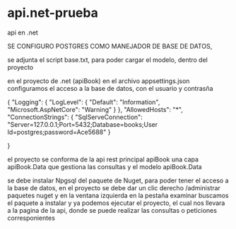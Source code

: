 # api.net-prueba
api en .net

SE CONFIGURO POSTGRES COMO MANEJADOR DE BASE DE DATOS,

se adjunta el script base.txt, para poder cargar el modelo, dentro del proyecto 

en el proyecto de .net (apiBook) en el archivo appsettings.json configuramos el acceso a la base de datos, con el usuario y contrasña

{
  "Logging": {
    "LogLevel": {
      "Default": "Information",
      "Microsoft.AspNetCore": "Warning"
    }
  },
  "AllowedHosts": "*",
  "ConnectionStrings": {
    "SqlServeConnection": "Server=127.0.0.1;Port=5432;Database=books;User Id=postgres;password=Ace5688"
  }
  
}

el proyecto se conforma de la api rest principal apiBook
una capa apiBook.Data que gestiona las consultas
y el modelo apiBook.Data

se debe instalar Npgsql del paquete de Nuget, para poder tener el acceso a la base de datos, en el proyecto 
se debe dar un clic derecho /administrar paquetes nuget
y en la ventana izquierda en la pestaña examinar buscamos el paquete a instalar
y ya podemos ejecutar el proyecto, el cual nos llevara a la pagina de la api, donde se puede realizar las consultas o peticiones corresponientes

